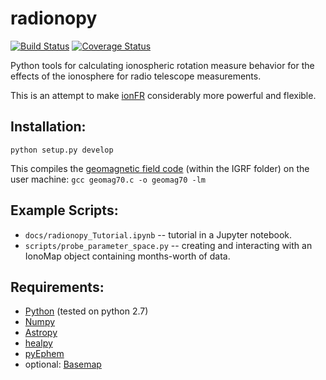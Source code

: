 # radionopy
[![Build Status](https://travis-ci.org/SaulAryehKohn/radionopy.svg?branch=master)](https://travis-ci.org/SaulAryehKohn/radionopy)
[![Coverage Status](https://coveralls.io/repos/github/SaulAryehKohn/radionopy/badge.svg?branch=travisDev)](https://coveralls.io/github/SaulAryehKohn/radionopy?branch=travisDev)

Python tools for calculating ionospheric rotation measure behavior for the effects of
the ionosphere for radio telescope measurements.

This is an attempt to make [ionFR](http://sourceforge.net/projects/ionfr) considerably more powerful
and flexible.

Installation:
-------------
`python setup.py develop`

This compiles the [geomagnetic field code](https://www.ngdc.noaa.gov/geomag/WMM/soft.shtml) (within the IGRF folder) 
on the user machine:
`gcc geomag70.c -o geomag70 -lm`


Example Scripts:
-------------
* `docs/radionopy_Tutorial.ipynb` -- tutorial in a Jupyter notebook.
* `scripts/probe_parameter_space.py` -- creating and interacting with an IonoMap object containing months-worth of data.

Requirements:
-------------
* [Python](http://www.python.org/) (tested on python 2.7)
* [Numpy](http://scipy.org/)
* [Astropy](http://www.astropy.org/)
* [healpy](http://healpy.readthedocs.org/)
* [pyEphem](https://pypi.python.org/pypi/ephem/)
* optional: [Basemap](http://matplotlib.org/basemap/users/index.html)
